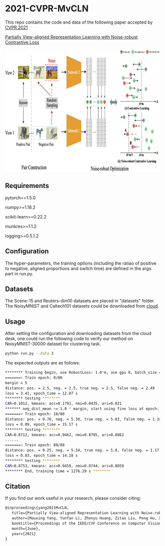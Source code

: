 # 2021-CVPR-MvCLN
This repo contains the code and data of the following paper accepted by [CVPR 2021](http://cvpr2021.thecvf.com/)   

[Partially View-aligned Representation Learning with Noise-robust Contrastive Loss](http://pengxi.me/wp-content/uploads/2021/03/2021CVPR-MvCLNwith-supp.pdf)

<img src="https://github.com/XLearning-SCU/2021-CVPR-MvCLN/blob/main/figs/framework.png"  width="897" height="400" />

## Requirements

pytorch==1.5.0 

numpy>=1.18.2

scikit-learn>=0.22.2

munkres>=1.1.2

logging>=0.5.1.2

## Configuration

The hyper-parameters, the training options (including the ratiao of positive to negative, aligned proportions and switch time) are defined in the args. part in run.py.

## Datasets

The Scene-15 and Reuters-dim10 datasets are placed in "datasets" folder. The NoisyMNIST and Caltech101 datasets could be downloaded from [cloud]().

## Usage

After setting the configuration and downloading datasets from the cloud desk, one could run the following code to verify our method on NoisyMNIST-30000 dataset for clustering task.

```bash
python run.py --data 3
```

The expected outputs are as follows:

```bash
******** Training begin, use RobustLoss: 1.0*m, use gpu 0, batch_size = 1024, unaligned_prop = 0.5, NetSeed = 64, DivSeed = 249 ********
=======> Train epoch: 0/80
margin = 5
distance: pos. = 2.5, neg. = 2.5, true neg. = 2.5, false neg. = 2.49
loss = 3.41, epoch_time = 12.07 s
******** testing ********
CAR=0.1012, kmeans: acc=0.1791, nmi=0.0435, ari=0.021
******* neg_dist_mean >= 1.0 * margin, start using fine loss at epoch: 3 *******
=======> Train epoch: 10/80
distance: pos. = 0.76, neg. = 5.38, true neg. = 5.83, false neg. = 1.34
loss = 0.09, epoch_time = 15.17 s
******** testing ********
CAR=0.8712, kmeans: acc=0.9462, nmi=0.8705, ari=0.8862
......
=======> Train epoch: 80/80
distance: pos. = 0.25, neg. = 5.34, true neg. = 5.8, false neg. = 1.17
loss = 0.03, epoch_time = 14.18 s
******** testing ********
CAR=0.8753, kmeans: acc=0.9459, nmi=0.8744, ari=0.8859
******** End, training time = 1276.29 s ********
```

## Citation

If you find our work useful in your research, please consider citing:

```latex
@inproceedings{yang2021MvCLN,
   title={Partially View-aligned Representation Learning with Noise-robust Contrastive Loss},
   author={Mouxing Yang, Yunfan Li, Zhenyu Huang, Zitao Liu, Peng Hu, Xi Peng},
   booktitle={Proceedings of the IEEE/CVF Conference on Computer Vision and Pattern Recognition (CVPR)},
   month={June},
   year={2021}
}
```

